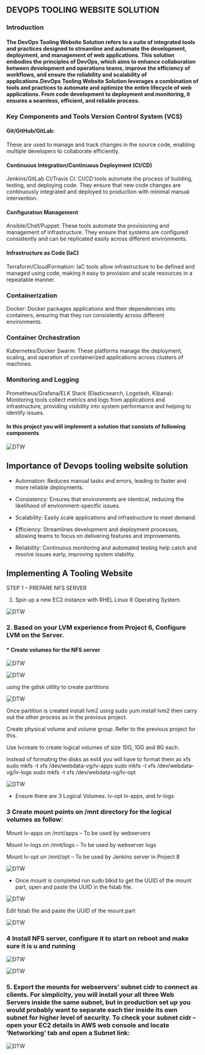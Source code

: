 
##  DEVOPS TOOLING WEBSITE SOLUTION
###   Introduction

#### The DevOps Tooling Website Solution refers to a suite of integrated tools and practices designed to streamline and automate the development, deployment, and management of web applications. This solution embodies the principles of DevOps, which aims to enhance collaboration between development and operations teams, improve the efficiency of workflows, and ensure the reliability and scalability of applications.DevOps Tooling Website Solution leverages a combination of tools and practices to automate and optimize the entire lifecycle of web applications. From code development to deployment and monitoring, it ensures a seamless, efficient, and reliable process.

###    Key Components and Tools Version Control System (VCS)

####  Git/GitHub/GitLab: 
These are used to manage and track changes in the source code, enabling multiple developers to collaborate efficiently.

####  Continuous Integration/Continuous Deployment (CI/CD)

Jenkins/GitLab CI/Travis CI: CI/CD tools automate the process of building, testing, and deploying code. They ensure that new code changes are continuously integrated and deployed to production with minimal manual intervention.

####  Configuration Management

Ansible/Chef/Puppet: These tools automate the provisioning and management of infrastructure. They ensure that systems are configured consistently and can be replicated easily across different environments.

####  Infrastructure as Code (IaC)

Terraform/CloudFormation: IaC tools allow infrastructure to be defined and managed using code, making it easy to provision and scale resources in a repeatable manner.

###  Containerization

Docker: Docker packages applications and their dependencies into containers, ensuring that they run consistently across different environments.

###  Container Orchestration

Kubernetes/Docker Swarm: These platforms manage the deployment, scaling, and operation of containerized applications across clusters of machines.

### Monitoring and Logging

Prometheus/Grafana/ELK Stack (Elasticsearch, Logstash, Kibana): Monitoring tools collect metrics and logs from applications and infrastructure, providing visibility into system performance and helping to identify issues.

####   In this project you will implement a solution that consists of following components

![DTW](<IMAGES/001.png>)

##  Importance of Devops tooling website solution
* Automation: Reduces manual tasks and errors, leading to faster and more reliable deployments.

* Consistency: Ensures that environments are identical, reducing the likelihood of environment-specific issues.

* Scalability: Easily scale applications and infrastructure to meet demand.

* Efficiency: Streamlines development and deployment processes, allowing teams to focus on delivering features and improvements.

* Reliability: Continuous monitoring and automated testing help catch and resolve issues early, improving system stability.

## Implementing A Tooling Website
STEP 1 – PREPARE NFS SERVER

1. Spin up a new EC2 instance with RHEL Linux 8 Operating System.

![DTW](<IMAGES/002.png>)

###  2. Based on your LVM experience from Project 6, Configure LVM on the Server.
####  * Create volumes for the NFS server

![DTW](<IMAGES/003.png>)

![DTW](<IMAGES/004.png>)

using the gdisk utility to create partitions

![DTW](<IMAGES/005.png>)

Once partition is created install lvm2 using sudo yum install lvm2 then carry out the other process as in the previous project.

Create physical volume and volume group. Refer to the previous project for this.

Use lvcreate to create logical volumes of size 10G, 10G and 8G each.

Instead of formating the disks as ext4 you will have to format them as xfs sudo mkfs -t xfs /dev/webdata-vg/lv-apps sudo mkfs -t xfs /dev/webdata-vg/lv-logs sudo mkfs -t xfs /dev/webdata-vg/lv-opt

![DTW](<IMAGES/006.png>)

* Ensure there are 3 Logical Volumes. lv-opt lv-apps, and lv-logs
###   3 Create mount points on /mnt directory for the logical volumes as follow:
Mount lv-apps on /mnt/apps – To be used by webservers

Mount lv-logs on /mnt/logs – To be used by webserver logs

Mount lv-opt on /mnt/opt – To be used by Jenkins server in Project 8

![DTW](<IMAGES/007.png>)

* Once mount is completed run sudo blkid to get the UUID of the mount part, open and paste the UUID in the fstab file.

![DTW](<IMAGES/008.png>)

Edit fstab file and paste the UUID of the mount part

![DTW](<IMAGES/009.png>)

###   4 Install NFS server, configure it to start on reboot and make sure it is u and running

![DTW](<IMAGES/010.png>)

![DTW](<IMAGES/011.png>)

###   5. Export the mounts for webservers’ subnet cidr to connect as clients. For simplicity, you will install your all three Web Servers inside the same subnet, but in production set up you would probably want to separate each tier inside its own subnet for higher level of security. To check your subnet cidr – open your EC2 details in AWS web console and locate ‘Networking’ tab and open a Subnet link:

![DTW](<IMAGES/012.png>)

